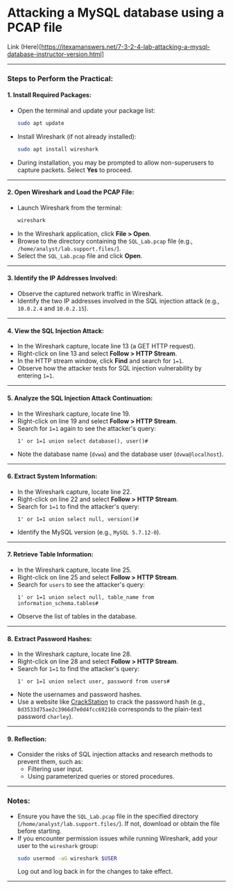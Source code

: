 # Attacking a MySQL database using a PCAP file 

Link (Here)[https://itexamanswers.net/7-3-2-4-lab-attacking-a-mysql-database-instructor-version.html]

---

### Steps to Perform the Practical:

#### **1. Install Required Packages:**
   - Open the terminal and update your package list:
     ```bash
     sudo apt update
     ```
   - Install Wireshark (if not already installed):
     ```bash
     sudo apt install wireshark
     ```
   - During installation, you may be prompted to allow non-superusers to capture packets. Select **Yes** to proceed.

---

#### **2. Open Wireshark and Load the PCAP File:**
   - Launch Wireshark from the terminal:
     ```bash
     wireshark
     ```
   - In the Wireshark application, click **File > Open**.
   - Browse to the directory containing the `SQL_Lab.pcap` file (e.g., `/home/analyst/lab.support.files/`).
   - Select the `SQL_Lab.pcap` file and click **Open**.

---

#### **3. Identify the IP Addresses Involved:**
   - Observe the captured network traffic in Wireshark.
   - Identify the two IP addresses involved in the SQL injection attack (e.g., `10.0.2.4` and `10.0.2.15`).

---

#### **4. View the SQL Injection Attack:**
   - In the Wireshark capture, locate line 13 (a GET HTTP request).
   - Right-click on line 13 and select **Follow > HTTP Stream**.
   - In the HTTP stream window, click **Find** and search for `1=1`.
   - Observe how the attacker tests for SQL injection vulnerability by entering `1=1`.

---

#### **5. Analyze the SQL Injection Attack Continuation:**
   - In the Wireshark capture, locate line 19.
   - Right-click on line 19 and select **Follow > HTTP Stream**.
   - Search for `1=1` again to see the attacker's query:
     ```
     1' or 1=1 union select database(), user()#
     ```
   - Note the database name (`dvwa`) and the database user (`dvwa@localhost`).

---

#### **6. Extract System Information:**
   - In the Wireshark capture, locate line 22.
   - Right-click on line 22 and select **Follow > HTTP Stream**.
   - Search for `1=1` to find the attacker's query:
     ```
     1' or 1=1 union select null, version()#
     ```
   - Identify the MySQL version (e.g., `MySQL 5.7.12-0`).

---

#### **7. Retrieve Table Information:**
   - In the Wireshark capture, locate line 25.
   - Right-click on line 25 and select **Follow > HTTP Stream**.
   - Search for `users` to see the attacker's query:
     ```
     1' or 1=1 union select null, table_name from information_schema.tables#
     ```
   - Observe the list of tables in the database.

---

#### **8. Extract Password Hashes:**
   - In the Wireshark capture, locate line 28.
   - Right-click on line 28 and select **Follow > HTTP Stream**.
   - Search for `1=1` to find the attacker's query:
     ```
     1' or 1=1 union select user, password from users#
     ```
   - Note the usernames and password hashes.
   - Use a website like [CrackStation](https://crackstation.net/) to crack the password hash (e.g., `8d3533d75ae2c3966d7e0d4fcc69216b` corresponds to the plain-text password `charley`).

---

#### **9. Reflection:**
   - Consider the risks of SQL injection attacks and research methods to prevent them, such as:
     - Filtering user input.
     - Using parameterized queries or stored procedures.

---

### Notes:
- Ensure you have the `SQL_Lab.pcap` file in the specified directory (`/home/analyst/lab.support.files/`). If not, download or obtain the file before starting.
- If you encounter permission issues while running Wireshark, add your user to the `wireshark` group:
  ```bash
  sudo usermod -aG wireshark $USER
  ```
  Log out and log back in for the changes to take effect.

---
